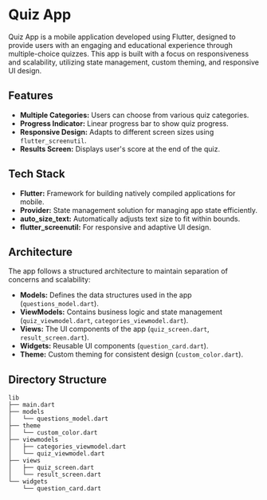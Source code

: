 # Quiz App

Quiz App is a mobile application developed using Flutter, designed to provide users with an engaging and educational experience through multiple-choice quizzes. This app is built with a focus on responsiveness and scalability, utilizing state management, custom theming, and responsive UI design.

## Features

- **Multiple Categories:** Users can choose from various quiz categories.
- **Progress Indicator:** Linear progress bar to show quiz progress.
- **Responsive Design:** Adapts to different screen sizes using `flutter_screenutil`.
- **Results Screen:** Displays user's score at the end of the quiz.

## Tech Stack

- **Flutter:** Framework for building natively compiled applications for mobile.
- **Provider:** State management solution for managing app state efficiently.
- **auto_size_text:** Automatically adjusts text size to fit within bounds.
- **flutter_screenutil:** For responsive and adaptive UI design.

## Architecture

The app follows a structured architecture to maintain separation of concerns and scalability:

- **Models:** Defines the data structures used in the app (`questions_model.dart`).
- **ViewModels:** Contains business logic and state management (`quiz_viewmodel.dart`, `categories_viewmodel.dart`).
- **Views:** The UI components of the app (`quiz_screen.dart`, `result_screen.dart`).
- **Widgets:** Reusable UI components (`question_card.dart`).
- **Theme:** Custom theming for consistent design (`custom_color.dart`).

## Directory Structure

```plaintext
lib
├── main.dart
├── models
│   └── questions_model.dart
├── theme
│   └── custom_color.dart
├── viewmodels
│   ├── categories_viewmodel.dart
│   └── quiz_viewmodel.dart
├── views
│   ├── quiz_screen.dart
│   └── result_screen.dart
└── widgets
    └── question_card.dart
